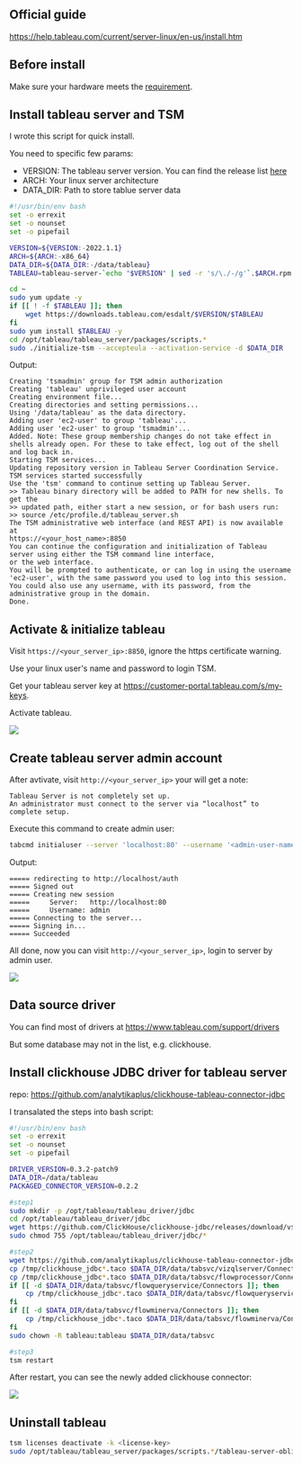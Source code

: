 [//title]: (tableau-server-installation-guide)
[//englishtitle]: (tableau-server-installation-guide)
[//category]: (tableau,snippet)
[//tags]: (tableau,snippet)
[//createtime]: (20220511)
[//updatetime]: (20220516)

## Official guide

https://help.tableau.com/current/server-linux/en-us/install.htm

## Before install

Make sure your hardware meets the [requirement](https://help.tableau.com/current/server-linux/en-us/requ.htm).

## Install tableau server and TSM

I wrote this script for quick install.

You need to specific few params:

- VERSION: The tableau server version. You can find the release list [here](https://www.tableau.com/support/releases/server)
- ARCH: Your linux server architecture
- DATA_DIR: Path to store tablue server data

```bash
#!/usr/bin/env bash
set -o errexit
set -o nounset
set -o pipefail

VERSION=${VERSION:-2022.1.1}
ARCH=${ARCH:-x86_64}
DATA_DIR=${DATA_DIR:-/data/tableau}
TABLEAU=tableau-server-`echo "$VERSION" | sed -r 's/\./-/g'`.$ARCH.rpm

cd ~
sudo yum update -y
if [[ ! -f $TABLEAU ]]; then
    wget https://downloads.tableau.com/esdalt/$VERSION/$TABLEAU
fi
sudo yum install $TABLEAU -y
cd /opt/tableau/tableau_server/packages/scripts.*
sudo ./initialize-tsm --accepteula --activation-service -d $DATA_DIR
```

Output:

```text
Creating 'tsmadmin' group for TSM admin authorization
Creating 'tableau' unprivileged user account
Creating environment file...
Creating directories and setting permissions...
Using '/data/tableau' as the data directory.
Adding user 'ec2-user' to group 'tableau'...
Adding user 'ec2-user' to group 'tsmadmin'...
Added. Note: These group membership changes do not take effect in shells already open. For these to take effect, log out of the shell and log back in.
Starting TSM services...
Updating repository version in Tableau Server Coordination Service.
TSM services started successfully
Use the 'tsm' command to continue setting up Tableau Server.
>> Tableau binary directory will be added to PATH for new shells. To get the
>> updated path, either start a new session, or for bash users run:
>> source /etc/profile.d/tableau_server.sh
The TSM administrative web interface (and REST API) is now available at
https://<your_host_name>:8850
You can continue the configuration and initialization of Tableau server using either the TSM command line interface,
or the web interface.
You will be prompted to authenticate, or can log in using the username 'ec2-user', with the same password you used to log into this session. You could also use any username, with its password, from the administrative group in the domain.
Done.
```

## Activate & initialize tableau

Visit `https://<your_server_ip>:8850`, ignore the https certificate warning.

Use your linux user's name and password to login TSM.

Get your tableau server key at https://customer-portal.tableau.com/s/my-keys.

Activate tableau.

![](https://cdn.liushiming.cn/img/20220511141415.png)

## Create tableau server admin account

After avtivate, visit `http://<your_server_ip>` your will get a note:

```text
Tableau Server is not completely set up.
An administrator must connect to the server via “localhost” to complete setup.
```

Execute this command to create admin user:

```bash
tabcmd initialuser --server 'localhost:80' --username '<admin-user-name>' --password '<admin-password>'
```

Output:

```text
===== redirecting to http://localhost/auth
===== Signed out
===== Creating new session
=====     Server:   http://localhost:80
=====     Username: admin
===== Connecting to the server...
===== Signing in...
===== Succeeded
```

All done, now you can visit `http://<your_server_ip>`, login to server by admin user.

![](https://cdn.liushiming.cn/img/20220511145401.png)

## Data source driver

You can find most of drivers at https://www.tableau.com/support/drivers

But some database may not in the list, e.g. clickhouse.

## Install clickhouse JDBC driver for tableau server

repo: https://github.com/analytikaplus/clickhouse-tableau-connector-jdbc

I transalated the steps into bash script:

```bash
#!/usr/bin/env bash
set -o errexit
set -o nounset
set -o pipefail

DRIVER_VERSION=0.3.2-patch9
DATA_DIR=/data/tableau
PACKAGED_CONNECTOR_VERSION=0.2.2

#step1
sudo mkdir -p /opt/tableau/tableau_driver/jdbc
cd /opt/tableau/tableau_driver/jdbc
wget https://github.com/ClickHouse/clickhouse-jdbc/releases/download/v$DRIVER_VERSION/clickhouse-jdbc-$DRIVER_VERSION-shaded.jar
sudo chmod 755 /opt/tableau/tableau_driver/jdbc/*

#step2
wget https://github.com/analytikaplus/clickhouse-tableau-connector-jdbc/releases/download/v$PACKAGED_CONNECTOR_VERSION/clickhouse_jdbc_$PACKAGED_CONNECTOR_VERSION.taco -P /tmp
cp /tmp/clickhouse_jdbc*.taco $DATA_DIR/data/tabsvc/vizqlserver/Connectors/
cp /tmp/clickhouse_jdbc*.taco $DATA_DIR/data/tabsvc/flowprocessor/Connectors/
if [[ -d $DATA_DIR/data/tabsvc/flowqueryservice/Connectors ]]; then
    cp /tmp/clickhouse_jdbc*.taco $DATA_DIR/data/tabsvc/flowqueryservice/Connectors/
fi
if [[ -d $DATA_DIR/data/tabsvc/flowminerva/Connectors ]]; then
    cp /tmp/clickhouse_jdbc*.taco $DATA_DIR/data/tabsvc/flowminerva/Connectors/
fi
sudo chown -R tableau:tableau $DATA_DIR/data/tabsvc

#step3
tsm restart
```

After restart, you can see the newly added clickhouse connector:

![](https://cdn.liushiming.cn/img/20220516093202.png)

## Uninstall tableau

```bash
tsm licenses deactivate -k <license-key>
sudo /opt/tableau/tableau_server/packages/scripts.*/tableau-server-obliterate -a -y -y -y -l
```
